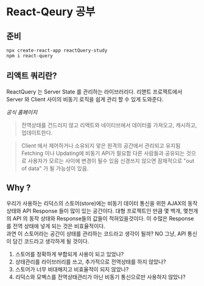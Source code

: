 # React-Qeury 공부

## 준비
```shell 
npx create-react-app reactQuery-study
npm i react-query
```


## 리액트 쿼리란? 
ReactQuery 는 Server State 를 관리하는 라이브러리다.
리앧트 프로젝트에서 Server 와 Client 사이의 비동기 로직을 쉽게 관리 할 수 있게 도와준다.

*공식 홈페이지*
> 전역상태를 건드리지 않고 리액트와 네이티브에서 데이터를 가져오고, 캐시하고, 업데이트한다.

> Client 에서 제어하거나 소유되지 앟은 원격의 공간에서 관리되고 유지됨
> Fetching 이나 Updating에 비동기 API가 필요함
> 다른 사람들과 공유되는 것으로 사용자가 모르는 사이에 변경이 될수 있음
> 신경쓰지 않으면 잠재적으로 "out of data" 가 될 가능성이 있음.


## Why ? 
우리가 사용하는 리덕스의 스토어(store)에는 비동기 데이터 통신을 위한 AJAX의 동작 상태와 API Response 들이 많이 있는 공간이다. 
대형 프로젝트인 만큼 몇 백개, 몇천개의 API 의 동작 상태와 Response들의 값들이 적혀있을것이다. 
이 수많은 Response를 전역 상태에 넣게 되는 것은 비효율적이다.  
과연 이 스토어라는 공간이 상태를 관리하는 코드라고 생각이 될까? NO 
그냥, API 통신이 담긴 코드라고 생각하게 될 것이다.

1. 스토어를 정확하게 부합되게 사용이 되고 있었나?
2. 상태관리를 라이브러리를 쓰고, 추가적으로 전역상태를 하지 않았나?
3. 스토어가 너무 비대해지고 비효율적이 되지 않았나?
4. 리덕스와 모벡스를 전역상태관리가 아닌 비동기 통신으로만 사용하지 않았나?   


